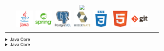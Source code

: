 
<div id="header" align="center">
  <img src="https://media.giphy.com/media/M9gbBd9nbDrOTu1Mqx/giphy.gif" width="100"/>
</div>
<div align="center">
  <img src="https://github.com/devicons/devicon/blob/master/icons/java/java-original-wordmark.svg" title="Java" alt="Java" width="55" height="55"/>&nbsp;
  <img src="https://github.com/devicons/devicon/blob/master/icons/spring/spring-original-wordmark.svg" title="Spring" alt="Spring" width="55" height="55"/>&nbsp;
  <img src="https://github.com/devicons/devicon/blob/master/icons/postgresql/postgresql-original-wordmark.svg" title="PostgreSQL"  alt="PostgreSQL" width="55" height="55"/>&nbsp;
  <img src="https://github.com/devicons/devicon/blob/master/icons/hibernate/hibernate-original-wordmark.svg" title="Hibernate" alt="Hibernate" width="55" height="55"/>&nbsp;
  <img src="https://github.com/devicons/devicon/blob/master/icons/css3/css3-plain-wordmark.svg"  title="CSS3" alt="CSS" width="55" height="55"/>&nbsp;
  <img src="https://github.com/devicons/devicon/blob/master/icons/html5/html5-original.svg" title="HTML5" alt="HTML" width="55" height="55"/>&nbsp;
  <img src="https://github.com/devicons/devicon/blob/master/icons/git/git-original-wordmark.svg" title="Git" **alt="Git" width="55" height="55"/>
</div>

---  

<details><summary>Java Core</summary>

   * Функциональное программирование и лямбда-выражения
     + [Калькулятор](https://github.com/Beruf20yo/HomeCalc)
     + [Работяга](https://github.com/Beruf20yo/HomeWorker)
   * Stream API. Потоки, повторные вызовы, основные методы
     + [Работа с числами](https://github.com/Beruf20yo/HomeChisla)
     + [Перепись населения](https://github.com/Beruf20yo/PopulationCensus)
   * [Потоки ввода-вывода. Работа с файлами. Сериализация](https://github.com/Beruf20yo/FilesTascs)
   * [Работа с файлами CSV, XML, JSON](https://github.com/Beruf20yo/CSV-XML-JSON)
   * Тестирование кода и Unit-тесты + Hamcret
     + [Тестирование файлов](https://github.com/Beruf20yo/FilesTascs)
     + [Простые тесты](https://github.com/Beruf20yo/PopulationCensus)
   * Mockito. Мокирование вызовов, Mock, Stub
     + [Геолокация](https://github.com/Beruf20yo/GeoServise)
     + [Медицина](https://github.com/Beruf20yo/HealthCareService)
   * [Основы работы с сетью. Модель OSI](https://github.com/Beruf20yo/OSIModel)
   * [Протокол HTTP. Вызов удаленных серверов](https://github.com/Beruf20yo/HttpTask)
   * [JVM. Организация памяти, сборщики мусора, VisualVM](https://github.com/Beruf20yo/JVMUnderstanding/blob/main/README.md)

</details>
<details><summary>Java Core</summary>

   * Функциональное программирование и лямбда-выражения

</details>
